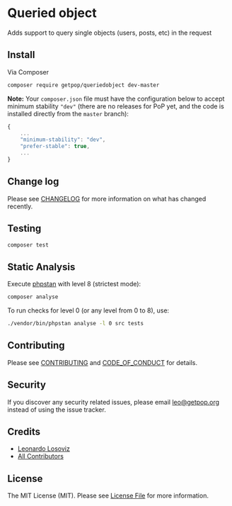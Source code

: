 # Queried object

<!--
[![Latest Version on Packagist][ico-version]][link-packagist]
[![Software License][ico-license]](LICENSE.md)
[![Build Status][ico-travis]][link-travis]
[![Coverage Status][ico-scrutinizer]][link-scrutinizer]
[![Quality Score][ico-code-quality]][link-code-quality]
[![Total Downloads][ico-downloads]][link-downloads]
-->

Adds support to query single objects (users, posts, etc) in the request

## Install

Via Composer

``` bash
composer require getpop/queriedobject dev-master
```

**Note:** Your `composer.json` file must have the configuration below to accept minimum stability `"dev"` (there are no releases for PoP yet, and the code is installed directly from the `master` branch):

```javascript
{
    ...
    "minimum-stability": "dev",
    "prefer-stable": true,
    ...
}
```

<!--
## Usage

``` php
```
-->

## Change log

Please see [CHANGELOG](CHANGELOG.md) for more information on what has changed recently.

## Testing

``` bash
composer test
```

## Static Analysis

Execute [phpstan](https://github.com/phpstan/phpstan) with level 8 (strictest mode):

``` bash
composer analyse
```

To run checks for level 0 (or any level from 0 to 8), use:

``` bash
./vendor/bin/phpstan analyse -l 0 src tests
```

## Contributing

Please see [CONTRIBUTING](CONTRIBUTING.md) and [CODE_OF_CONDUCT](CODE_OF_CONDUCT.md) for details.

## Security

If you discover any security related issues, please email leo@getpop.org instead of using the issue tracker.

## Credits

- [Leonardo Losoviz][link-author]
- [All Contributors][link-contributors]

## License

The MIT License (MIT). Please see [License File](LICENSE.md) for more information.

[ico-version]: https://img.shields.io/packagist/v/getpop/queriedobject.svg?style=flat-square
[ico-license]: https://img.shields.io/badge/license-MIT-brightgreen.svg?style=flat-square
[ico-travis]: https://img.shields.io/travis/getpop/queriedobject/master.svg?style=flat-square
[ico-scrutinizer]: https://img.shields.io/scrutinizer/coverage/g/getpop/queriedobject.svg?style=flat-square
[ico-code-quality]: https://img.shields.io/scrutinizer/g/getpop/queriedobject.svg?style=flat-square
[ico-downloads]: https://img.shields.io/packagist/dt/getpop/queriedobject.svg?style=flat-square

[link-packagist]: https://packagist.org/packages/getpop/queriedobject
[link-travis]: https://travis-ci.org/getpop/queriedobject
[link-scrutinizer]: https://scrutinizer-ci.com/g/getpop/queriedobject/code-structure
[link-code-quality]: https://scrutinizer-ci.com/g/getpop/queriedobject
[link-downloads]: https://packagist.org/packages/getpop/queriedobject
[link-author]: https://github.com/leoloso
[link-contributors]: ../../contributors
